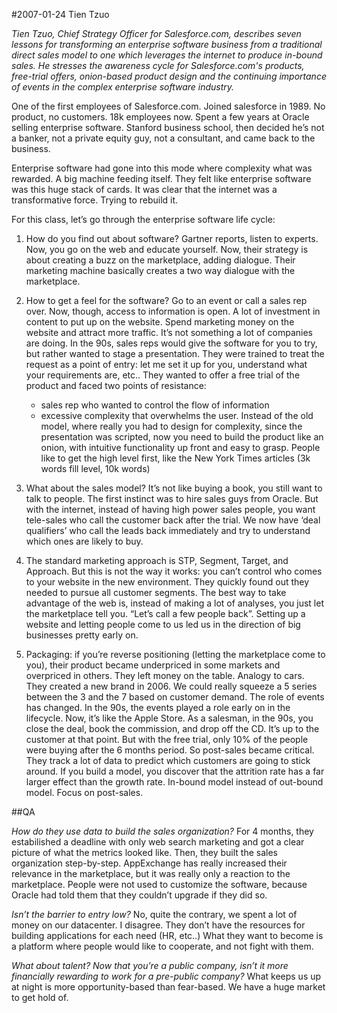 #2007-01-24 Tien Tzuo

*Tien Tzuo, Chief Strategy Officer for Salesforce.com, describes seven lessons for transforming an enterprise software business from a traditional direct sales model to one which leverages the internet to produce in-bound sales. He stresses the awareness cycle for Salesforce.com's products, free-trial offers, onion-based product design and the continuing importance of events in the complex enterprise software industry.*

One of the first employees of Salesforce.com. Joined salesforce in 1989. No product, no customers. 18k employees now. Spent a few years at Oracle selling enterprise software. Stanford business school, then decided he’s not a banker, not a private equity guy, not a consultant, and came back to the business.

Enterprise software had gone into this mode where complexity what was rewarded. A big machine feeding itself. They felt like enterprise software was this huge stack of cards. It was clear that the internet was a transformative force. Trying to rebuild it.

For this class, let’s go through the enterprise software life cycle:

1.	How do you find out about software? Gartner reports, listen to experts. Now, you go on the web and educate yourself. Now, their strategy is about creating a buzz on the marketplace, adding dialogue. Their marketing machine basically creates a two way dialogue with the marketplace.

2.	How to get a feel for the software? Go to an event or call a sales rep over. Now, though, access to information is open. A lot of investment in content to put up on the website. Spend marketing money on the website and attract more traffic. It’s not something a lot of companies are doing. In the 90s, sales reps would give the software for you to try, but rather wanted to stage a presentation. They were trained to treat the request as a point of entry: let me set it up for you, understand what your requirements are, etc.. They wanted to offer a free trial of the product and faced two points of resistance:
	- sales rep who wanted to control the flow of information
	- excessive complexity that overwhelms the user. Instead of the old model, where really you had to design for complexity, since the presentation was scripted, now you need to build the product like an onion, with intuitive functionality up front and easy to grasp. People like to get the high level first, like the New York Times articles (3k words fill level, 10k words)

3.	What about the sales model? It’s not like buying a book, you still want to talk to people. The first instinct was to hire sales guys from Oracle. But with the internet, instead of having high power sales people, you want tele-sales who call the customer back after the trial. We now have ‘deal qualifiers’ who call the leads back immediately and try to understand which ones are likely to buy.

4. The standard marketing approach is STP, Segment, Target, and Approach. But this is not the way it works: you can’t control who comes to your website in the new environment. They quickly found out they needed to pursue all customer segments. The best way to take advantage of the web is, instead of making a lot of analyses, you just let the marketplace tell you. “Let’s call a few people back”. Setting up a website and letting people come to us led us in the direction of big businesses pretty early on.

5.	Packaging: if you’re reverse positioning (letting the marketplace come to you), their product became underpriced in some markets and overpriced in others. They left money on the table. Analogy to cars. They created a new brand in 2006. We could really squeeze a 5 series between the 3 and the 7 based on customer demand.
The role of events has changed. In the 90s, the events played a role early on in the lifecycle. Now, it’s like the Apple Store.
As a salesman, in the 90s, you close the deal, book the commission, and drop off the CD. It’s up to the customer at that point. But with the free trial, only 10% of the people were buying after the 6 months period. So post-sales became critical. They track a lot of data to predict which customers are going to stick around. If you build a model, you discover that the attrition rate has a far larger effect than the growth rate.
In-bound model instead of out-bound model. Focus on post-sales.

##QA

*How do they use data to build the sales organization?*
For 4 months, they estabilished a deadline with only web search marketing and got a clear picture of what the metrics looked like. Then, they built the sales organization step-by-step.
AppExchange has really increased their relevance in the marketplace, but it was really only a reaction to the marketplace. People were not used to customize the software, because Oracle had told them that they couldn’t upgrade if they did so.

*Isn’t the barrier to entry low?*
No, quite the contrary, we spent a lot of money on our datacenter. I disagree. They don’t have the resources for building applications for each need (HR, etc..) What they want to become is a platform where people would like to cooperate, and not fight with them.

*What about talent? Now that you’re a public company, isn’t it more financially rewarding to work for a pre-public company?*
What keeps us up at night is more opportunity-based than fear-based. We have a huge market to get hold of.